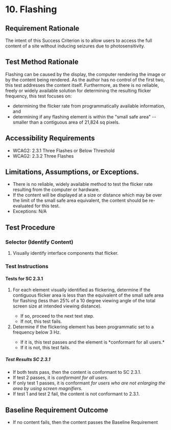 # 10. Flashing

## Requirement Rationale
The intent of this Success Criterion is to allow users to access the full content of a site without inducing seizures due to photosensitivity. 

## Test Method Rationale
Flashing can be caused by the display, the computer rendering the image or by the content being rendered. As the author has no control of the first two, this test addresses the content itself. Furthermore, as there is no reliable, freely or widely available solution for determining the resulting flicker frequency, this test focuses on: 
* determining the flicker rate from programmatically available information, and 
* determining if any flashing element is within the "small safe area" -- smaller than a contiguous area of 21,824 sq pixels.

## Accessibility Requirements
* WCAG2: 2.3.1 Three Flashes or Below Threshold
* WCAG2: 2.3.2 Three Flashes
   
## Limitations, Assumptions, or Exceptions. 
* There is no reliable, widely available method to test the flicker rate resulting from the computer or hardware.
* If the content will be displayed at a size or distance which may be over the limit of the small safe area equivalent, the content should be re-evaluated for this test. 
* Exceptions: N/A

## Test Procedure
### Selector (Identify Content)
1. Visually identify interface components that flicker.

### Test Instructions

#### Tests for SC 2.3.1
<ol>
<li> For each element visually identified as flickering, determine if the contiguous flicker area is less than the equivalent of the small safe area for flashing (less than 25% of a 10 degree viewing angle of the total screen size at intended viewing distance).</li>
   <ul>
   <li> If so, proceed to the next text step. </li>
   <li> If not, this test fails. </li>
   </ul>
 <li> Determine if the flickering element has been programmatic set to a frequency below 3 Hz. </li>
    <ul>
    <li> If it is, this test passes and the element is *conformant for all users.*</li>
    <li> If it is not, this test fails. </li>
    </ul>
 </ol>

##### Test Results SC 2.3.1
* If both tests pass, then the content is conformant to SC 2.3.1.
* If test 2 passes, it is *conformant for all users.*
* If only test 1 passes, it is conformant *for users who are not enlarging the area by using screen magnifiers.*
* If test 1 and test 2 fail, the content is not conformant to 2.3.1.

## Baseline Requirement Outcome
* If no content fails, then the content passes the Baseline Requirement
